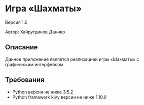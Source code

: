 # Игра «Шахматы»
Версия 1.0

Автор: Хайрутдинов Данияр 

## Описание
Данное приложение является реализацией игры «Шахматы» c графическим интерфейсом

## Требования
* Python версии не ниже 3.5.2
* Python framework kivy версии не ниже 1.10.0

